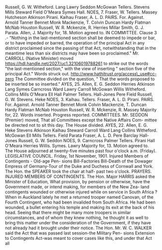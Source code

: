 Russell, G. W. Witheford. Lang Lawry Seddon McGowan Tellers. Stevens Mills Steward Field O'Meara Symes Hall. NOES, 7. Fraser, W. Tellers. Massey Hutcheson Atkinson Pirani. Kaihau Fraser, A. L. D. PAIRS. For. Against. Arnold Tanner Bennet Monk Mackenzie, T. Colvin Duncan Hardy Flatman McNab Houston Russell, W. R. Mckenzie, R. Herries Millar Smith, G. J. Parata. Allen, J. Majority for, 18. Motion agreed to. IN COMMITTEE. Clause 3 .- "Nothing in the last-mentioned section shall be deemed to impede or bar, or to have impeded or barred, the operation of the principal Act in any district proclaimed since the passing of that Act, notwithstanding that in the meantime less than six districts may have been so proclaimed." Mr. CARROLL (Native Minister) moved https://hdl.handle.net/2027/uc1.32106019788261 to strike out the words "the last-mentioned section," with the view of inserting " section five of the principal Act." Words struck out. http://www.hathitrust.org/access\_use#cc-zero The Committee divided on the question, " That the words proposed to be inserted be so inserted." AYES, 25. Allen, E. G. Seddon Herries Atkinson Lang Symes Carncross Ward Lawry Carroll McGowan Willis Witheford. Collins Mills O'Meara Ell Hall Palmer Tellers. Hall-Jones Pere Field Russell, G. W. Stevens. Heke NOES, 3. Kaihau. Tellers. Fraser, A. L. D. Pirani. PAIRS. For. Against. Arnold Tanner Bennet Monk Colvin Mackenzie, T. Duncan Hardy Flatman McNab Houston Russell, W. R. Mckenzie, R. Massey Majority for, 22. Words inserted. Progress reported. COMMITTEES. Mr. SEDDON (Premier) moved, That all Committees except the Native Affairs Com- mittee be directed not to sit this day. The House divided. AYES, 22. Allen, E. G. Heke Stevens Atkinson Kaihau Steward Carroll Ward Lang Collins Witheford. McGowan Ell Mills Tellers. Field Parata Fraser, A. L. D. Pere Barclay Hall-Jones Russell, G. W. Seddon NOES, 9. Carncross Palmer Tellers. Pirani Hall O'Meara Herries Willis. Symes. Lawry Majority for, 13. Motion agreed to. The House adjourned at twenty-five minutes past four o'clock a.m. (Friday). LEGISLATIVE COUNCIL. Friday, 1st November, 1901. Injured Members of Contingents - Old-age Pen- sions Bill-Factories Bill-Death of the Dowager Empress of Germany-Tour of the Duke and Duchess of Cornwall and York. The Hon. the SPEAKER took the chair at half- past two o'clock. PRAYERS. INJURED MEMBERS OF CONTINGENTS. The Hon. Major HARRIS asked the Minister of Education, What provision, by pension or otherwise, have the Government made, or intend making, for members of the New Zea- land contingents wounded or otherwise injured while on service in South Africa ? When in Auckland lately he met a returned trooper named Canovan, of the Fourth Contingent, who had been invalided from South Africa. He had been wounded, a bullet entering his temple and making its exit at the back of his head. Seeing that there might be many more troopers in similar circumstances, and of whom they knew nothing, he thought it as well to bring this matter under the consideration of the Government, if they have not already had it brought under their notice. The Hon. Mr. W. C. WALKER said the Act that was passed last session-the Military Pen- sions Extension to Contingents Act-was meant to cover cases like this, and under that Act all 